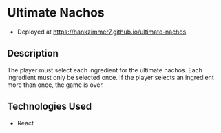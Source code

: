 # Ultimate Nachos

* Deployed at https://hankzimmer7.github.io/ultimate-nachos

## Description

The player must select each ingredient for the ultimate nachos. Each ingredient must only be selected once. If the player selects an ingredient more than once, the game is over.

## Technologies Used

* React
